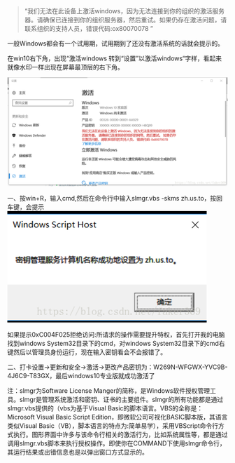 
>“我们无法在此设备上激活windows，因为无法连接到你的组织的激活服务器。请确保已连接到你的组织服务器，然后重试。如果仍存在激活问题，请联系组织的支持人员，错误代码:ox80070078 ”

一般Windows都会有一个试用期，试用期到了还没有激活系统的话就会提示的。

在win10右下角，出现“激活windows 转到“设置”以激活windows“字样，看起来就像水印一样出现在屏幕最顶层的右下角。

![](/images/windows激活.png)

一、按win+R，输入cmd,然后在命令行中输入slmgr.vbs -skms zh.us.to，按回车键，会提示
![](images/windows激活2.png)

如果提示0xC004F025拒绝访问:所请求的操作需要提升特权，首先打开我的电脑找到windows System32目录下的cmd，对windows System32目录下的cmd右键然后以管理员身份运行，现在输入密钥看会不会报错了。

二、打卡设置->更新和安全->激活->更改产品密钥为：W269N-WFGWX-YVC9B-4J6C9-T83GX，最后windows10专业版就成功激活了

注：slmgr为Software License Manger的简称，是Windows软件授权管理工具。slmgr是管理系统激活和密钥、证书的主要组件。slmgr的所有功能都是通过slmgr.vbs提供的（vbs为基于Visual Basic的脚本语言。VBS的全称是：Microsoft Visual Basic Script Edition，即微软公司可视化BASIC脚本版，其语言类似Visual Basic（VB），脚本语言的特点为:简单易学），采用VBScript命令行方式执行。图形界面中许多与该命令行相关的激活行为，比如系统属性等，都是通过调用slmgr.vbs脚本来执行授权操作。即使你在COMMAND下使用slmgr命令行，其运行结果或出错信息也是以弹出窗口方式显示的。